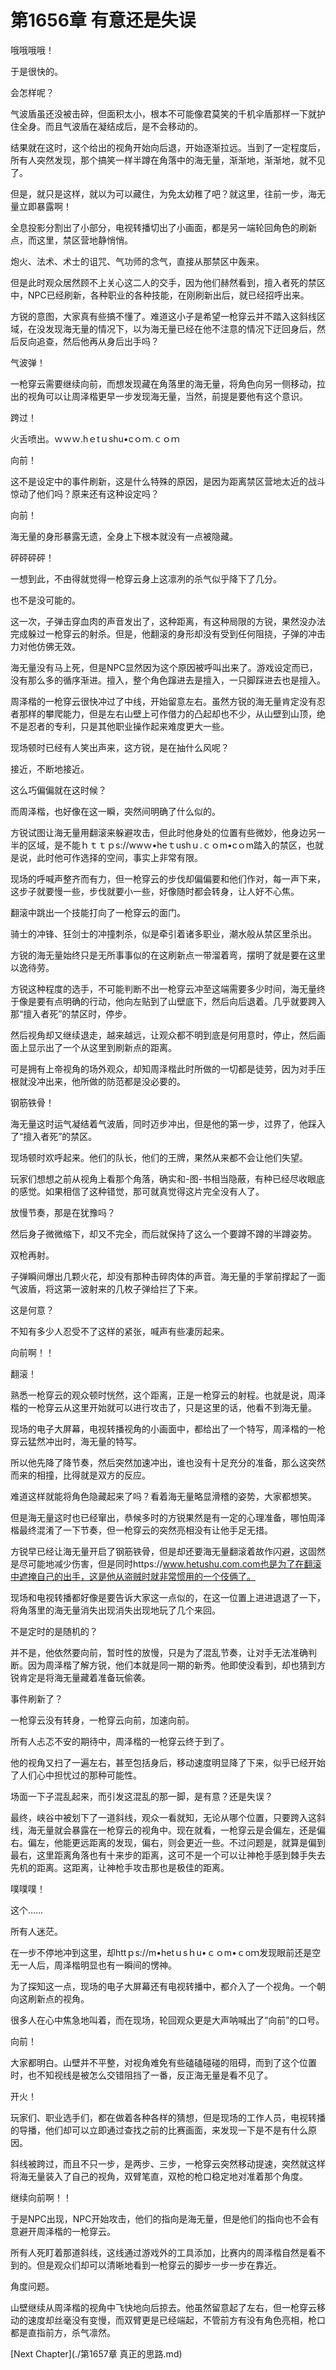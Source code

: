 # 第1656章 有意还是失误

哦哦哦哦！

于是很快的。

会怎样呢？

气波盾虽还没被击碎，但面积太小，根本不可能像君莫笑的千机伞盾那样一下就护住全身。而且气波盾在凝结成后，是不会移动的。

结果就在这时，这个给出的视角开始向后退，开始逐渐拉远。当到了一定程度后，所有人突然发现，那个搞笑一样半蹲在角落中的海无量，渐渐地，渐渐地，就不见了。

但是，就只是这样，就以为可以藏住，为免太幼稚了吧？就这里，往前一步，海无量立即暴露啊！

全息投影分割出了小部分，电视转播切出了小画面，都是另一端轮回角色的刷新点，而这里，禁区营地静悄悄。

炮火、法术、术士的诅咒、气功师的念气，直接从那禁区中轰来。

但是此时观众居然顾不上关心这二人的交手，因为他们赫然看到，擅入者死的禁区中，NPC已经刷新，各种职业的各种技能，在刚刷新出后，就已经招呼出来。

方锐的意图，大家真有些搞不懂了。难道这小子是希望一枪穿云并不踏入这斜线区域，在没发现海无量的情况下，以为海无量已经在他不注意的情况下迂回身后，然后反向追查，然后他再从身后出手吗？

气波弹！

一枪穿云需要继续向前，而想发现藏在角落里的海无量，将角色向另一侧移动，拉出的视角可以让周泽楷更早一步发现海无量，当然，前提是要他有这个意识。

跨过！

火舌喷出。ｗｗｗ.hｅtｕshu•cｏｍ.ｃｏｍ

向前！

这不是设定中的事件刷新，这是什么特殊的原因，是因为距离禁区营地太近的战斗惊动了他们吗？原来还有这种设定吗？

向前！

海无量的身形暴露无遗，全身上下根本就没有一点被隐藏。

砰砰砰砰！

一想到此，不由得就觉得一枪穿云身上这凛冽的杀气似乎降下了几分。

也不是没可能的。

这一次，子弹击穿血肉的声音发出了，这种距离，有这种局限的方锐，果然没办法完成躲过一枪穿云的射杀。但是，他翻滚的身形却没有受到任何阻挠，子弹的冲击力对他仿佛无效。

海无量没有马上死，但是NPC显然因为这个原因被呼叫出来了。游戏设定而已，没有那么多的循序渐进。擅入，整个角色蹿进去是擅入，一只脚踩进去也是擅入。

周泽楷的一枪穿云很快冲过了中线，开始留意左右。虽然方锐的海无量肯定没有忍者那样的攀爬能力，但是左右山壁上可作借力的凸起却也不少，从山壁到山顶，绝不是忍者的专利，只是其他职业操作起来难度更大一些。

现场顿时已经有人笑出声来，这方锐，是在抽什么风呢？

接近，不断地接近。

这么巧偏偏就在这时候？

而周泽楷，也好像在这一瞬，突然间明确了什么似的。

方锐试图让海无量用翻滚来躲避攻击，但此时他身处的位置有些微妙，他身边另一半的区域，是不能ｈｔｔｐs://wwｗ•heｔushｕ.ｃｏm•cｏm踏入的禁区，也就是说，此时他可作选择的空间，事实上非常有限。

现场的呼喊声整齐而有力，但一枪穿云的步伐却偏偏要和他们作对，每一声下来，这步子就要慢一些，步伐就要小一些，好像随时都会转身，让人好不心焦。

翻滚中跳出一个技能打向了一枪穿云的面门。

骑士的冲锋、狂剑士的冲撞刺杀，似是牵引着诸多职业，潮水般从禁区里杀出。

方锐的海无量始终只是无所事事似的在这刷新点一带溜着弯，摆明了就是要在这里以逸待劳。

方锐这种程度的选手，不可能判断不出一枪穿云冲至这端需要多少时间，海无量终于像是要有点明确的行动，他向左贴到了山壁底下，然后向后退着。几乎就要跨入那“擅入者死”的禁区时，停步。

然后视角却又继续退走，越来越远，让观众都不明到底是何用意时，停止，然后画面上显示出了一个从这里到刷新点的距离。

可是拥有上帝视角的场外观众，却知周泽楷此时所做的一切都是徒劳，因为对手压根就没冲出来，他所做的防范都是没必要的。

钢筋铁骨！

海无量这时运气凝结着气波盾，同时迈步冲出，但是他的第一步，过界了，他踩入了“擅入者死”的禁区。

现场顿时欢呼起来。他们的队长，他们的王牌，果然从来都不会让他们失望。

玩家们想想之前从视角上看那个角落，确实和-图-书相当隐蔽，有种已经尽收眼底的感觉。如果相信了这种错觉，那可就真觉得这片完全没有人了。

放慢节奏，那是在犹豫吗？

然后身子微微缩下，却又不完全，而后就保持了这么一个要蹲不蹲的半蹲姿势。

双枪再射。

子弹瞬间爆出几颗火花，却没有那种击碎肉体的声音。海无量的手掌前撑起了一面气波盾，将这第一波射来的几枚子弹给拦了下来。

这是何意？

不知有多少人忍受不了这样的紧张，喊声有些凄厉起来。

向前啊！！

翻滚！

熟悉一枪穿云的观众顿时恍然，这个距离，正是一枪穿云的射程。也就是说，周泽楷的一枪穿云从这里开始就可以进行攻击了，只是这里的话，他看不到海无量。

现场的电子大屏幕，电视转播视角的小画面中，都给出了一个特写，周泽楷的一枪穿云猛然冲出时，海无量的特写。

所以他先降了降节奏，然后突然加速冲出，谁也没有十足充分的准备，那么这突然而来的相撞，比得就是双方的反应。

难道这样就能将角色隐藏起来了吗？看着海无量略显滑稽的姿势，大家都想笑。

但是海无量这时也已经窜出，恭候多时的方锐果然是有一定的心理准备，哪怕周泽楷最终混淆了一下节奏，但一枪穿云的突然亮相没有让他手足无措。

方锐早已经让海无量开启了钢筋铁骨，但是却还要海无量翻滚着故作闪避，这固然是尽可能地减少伤害，但是同时https://www.hetushu.com.com也是为了在翻滚中遮掩自己的出手，这是他从盗贼时就非常惯用的一个伎俩了。

现场和电视转播都好像是要告诉大家这一点似的，在这一位置上进进退退了一下，将角落里的海无量消失出现消失出现地玩了几个来回。

不是定时的是随机的？

并不是，他依然要向前，暂时性的放慢，只是为了混乱节奏，让对手无法准确判断。因为周泽楷了解方锐，他们本就是同一期的新秀。他即使没看到，却也猜到方锐肯定是将海无量藏着准备玩偷袭。

事件刷新了？

一枪穿云没有转身，一枪穿云向前，加速向前。

所有人忐忑不安的期待中，周泽楷的一枪穿云终于到了。

他的视角又扫了一遍左右，甚至包括身后，移动速度明显降了下来，似乎已经开始了人们心中担忧过的那种可能性。

场面一下子混乱起来，而引发这混乱的那一脚，是有意？还是失误？

最终，峡谷中被划下了一道斜线，观众一看就知，无论从哪个位置，只要跨入这斜线，海无量就会暴露在一枪穿云的视角中。现在就看，一枪穿云是会偏左，还是偏右。偏左，他能更远距离的发现，偏右，则会更近一些。不过问题是，就算是偏到最右，这里距离角落也有十来步的距离，这可不是一个可以让神枪手感到棘手失去先机的距离。这距离，让神枪手攻击那也是极佳的距离。

噗噗噗！

这个……

所有人迷茫。

在一步不停地冲到这里，却httｐs://m•hetｕsｈu•ｃｏm•ｃoｍ发现眼前还是空无一人后，周泽楷明显也有一瞬间的愣神。

为了探知这一点，现场的电子大屏幕还有电视转播中，都介入了一个视角。一个朝向这刷新点的视角。

很多人在心中焦急地叫着，而在现场，轮回观众更是大声呐喊出了“向前”的口号。

向前！

大家都明白。山壁并不平整，对视角难免有些磕磕碰碰的阻碍，而到了这个位置时，也不知视线是被怎么交错阻挡了一番，反正海无量是看不见了。

开火！

玩家们、职业选手们，都在做着各种各样的猜想，但是现场的工作人员，电视转播的导播，他们却可以立即通过查找之前的比赛画面，来发现一下是不是有什么原因。

斜线被跨过，而且不只一步，是两步、三步，一枪穿云突然移动提速，突然就这样将海无量装入了自己的视角，双臂笔直，双枪的枪口稳定地对准着那个角度。

继续向前啊！！

于是NPC出现，NPC开始攻击，他们的指向是海无量，但是他们的指向也不会有意避开周泽楷的一枪穿云。

所有人死盯着那道斜线，这线通过游戏外的工具添加，比赛内的周泽楷自然是看不到的。但是观众们却可以清晰地看到一枪穿云的脚步一步一步在靠近。

角度问题。

山壁继续从周泽楷的视角中飞快地向后掠去。他虽然留意起了左右，但一枪穿云移动的速度却丝毫没有变慢，而双臂更是已经端起，不管前方有没有角色亮相，枪口都是直指前方，杀气凛然。



[Next Chapter](./第1657章 真正的思路.md)